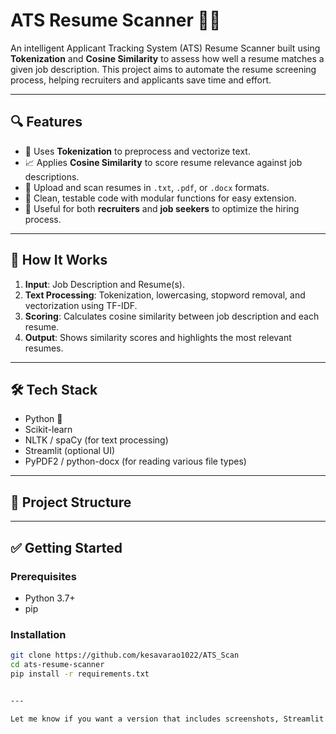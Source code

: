 # ATS Resume Scanner 🧠📄

An intelligent Applicant Tracking System (ATS) Resume Scanner built using **Tokenization** and **Cosine Similarity** to assess how well a resume matches a given job description. This project aims to automate the resume screening process, helping recruiters and applicants save time and effort.

---

## 🔍 Features

- 🔢 Uses **Tokenization** to preprocess and vectorize text.
- 📈 Applies **Cosine Similarity** to score resume relevance against job descriptions.
- 📄 Upload and scan resumes in `.txt`, `.pdf`, or `.docx` formats.
- 🧪 Clean, testable code with modular functions for easy extension.
- 🧠 Useful for both **recruiters** and **job seekers** to optimize the hiring process.

---

## 🚀 How It Works

1. **Input**: Job Description and Resume(s).
2. **Text Processing**: Tokenization, lowercasing, stopword removal, and vectorization using TF-IDF.
3. **Scoring**: Calculates cosine similarity between job description and each resume.
4. **Output**: Shows similarity scores and highlights the most relevant resumes.

---

## 🛠️ Tech Stack

- Python 🐍
- Scikit-learn
- NLTK / spaCy (for text processing)
- Streamlit (optional UI)
- PyPDF2 / python-docx (for reading various file types)

---

## 📂 Project Structure


---

## ✅ Getting Started

### Prerequisites

- Python 3.7+
- pip

### Installation

```bash
git clone https://github.com/kesavarao1022/ATS_Scan
cd ats-resume-scanner
pip install -r requirements.txt


---

Let me know if you want a version that includes screenshots, Streamlit web interface details, or an example resume/job description.
